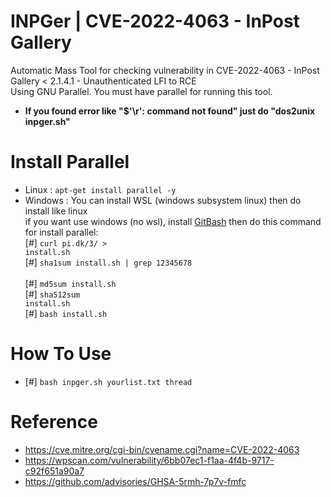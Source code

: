 # INPGer | CVE-2022-4063 - InPost Gallery 
Automatic Mass Tool for checking vulnerability in CVE-2022-4063 - InPost Gallery < 2.1.4.1 - Unauthenticated LFI to RCE<br>Using GNU Parallel. You must have parallel for running this tool.<br>
- <b>If you found error like "$'\r': command not found" just do "dos2unix inpger.sh"</b>
# Install Parallel
- Linux : <code>apt-get install parallel -y</code><br>
- Windows : You can install WSL (windows subsystem linux) then do install like linux<br>if you want use windows (no wsl), install <a href="https://git-scm.com/download/win">GitBash</a> then do this command for install parallel: <br>
[#] <code>curl pi.dk/3/ > install.sh </code><br>[#] <code>sha1sum install.sh | grep 12345678 </code><br>[#] <code>md5sum install.sh </code><br>[#] <code>sha512sum install.sh </code><br>[#] <code>bash install.sh</code><br>
# How To Use
- [#] <code>bash inpger.sh yourlist.txt thread</code>
# Reference
- https://cve.mitre.org/cgi-bin/cvename.cgi?name=CVE-2022-4063
- https://wpscan.com/vulnerability/6bb07ec1-f1aa-4f4b-9717-c92f651a90a7
- https://github.com/advisories/GHSA-5rmh-7p7v-fmfc
